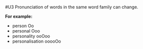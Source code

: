 #U3
Pronunciation of words in the same word family can change.

**For example:**  
- person Oo
- personal Ooo
- personality ooOoo
- personalisation ooooOo